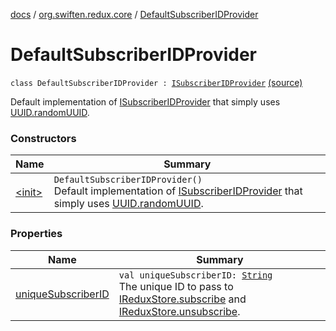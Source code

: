 [docs](../../index.md) / [org.swiften.redux.core](../index.md) / [DefaultSubscriberIDProvider](./index.md)

# DefaultSubscriberIDProvider

`class DefaultSubscriberIDProvider : `[`ISubscriberIDProvider`](../-i-subscriber-i-d-provider/index.md) [(source)](https://github.com/protoman92/KotlinRedux/tree/master/common/common-core/src/main/kotlin/org/swiften/redux/core/SubscriberID.kt#L18)

Default implementation of [ISubscriberIDProvider](../-i-subscriber-i-d-provider/index.md) that simply uses [UUID.randomUUID](http://docs.oracle.com/javase/6/docs/api/java/util/UUID.html#randomUUID()).

### Constructors

| Name | Summary |
|---|---|
| [&lt;init&gt;](-init-.md) | `DefaultSubscriberIDProvider()`<br>Default implementation of [ISubscriberIDProvider](../-i-subscriber-i-d-provider/index.md) that simply uses [UUID.randomUUID](http://docs.oracle.com/javase/6/docs/api/java/util/UUID.html#randomUUID()). |

### Properties

| Name | Summary |
|---|---|
| [uniqueSubscriberID](unique-subscriber-i-d.md) | `val uniqueSubscriberID: `[`String`](https://kotlinlang.org/api/latest/jvm/stdlib/kotlin/-string/index.html)<br>The unique ID to pass to [IReduxStore.subscribe](../-i-redux-subscriber-provider/subscribe.md) and [IReduxStore.unsubscribe](../-i-redux-unsubscriber-provider/unsubscribe.md). |
